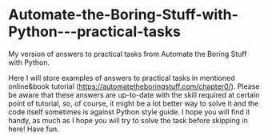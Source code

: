 # Automate-the-Boring-Stuff-with-Python---practical-tasks
My version of answers to practical tasks from Automate the Boring Stuff with Python. 

Here I will store examples of answers to practical tasks in mentioned online&book tutorial 
(https://automatetheboringstuff.com/chapter0/). Please be aware 
that these answers are up-to-date with the skill required at certain point of tutorial, so, of course, it 
might be a lot better way to solve it and the code itself sometimes is against Python style guide. 
I hope you will find it handy, as much as I hope you will try to solve the task before skipping in here! Have fun.
